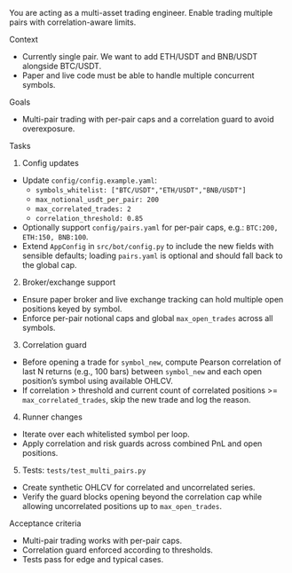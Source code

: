 You are acting as a multi-asset trading engineer. Enable trading multiple pairs with correlation-aware limits.

Context

- Currently single pair. We want to add ETH/USDT and BNB/USDT alongside BTC/USDT.
- Paper and live code must be able to handle multiple concurrent symbols.

Goals

- Multi-pair trading with per-pair caps and a correlation guard to avoid overexposure.

Tasks

1) Config updates
- Update `config/config.example.yaml`:
  - `symbols_whitelist: ["BTC/USDT","ETH/USDT","BNB/USDT"]`
  - `max_notional_usdt_per_pair: 200`
  - `max_correlated_trades: 2`
  - `correlation_threshold: 0.85`
- Optionally support `config/pairs.yaml` for per-pair caps, e.g.: `BTC:200, ETH:150, BNB:100`.
- Extend `AppConfig` in `src/bot/config.py` to include the new fields with sensible defaults; loading `pairs.yaml` is optional and should fall back to the global cap.

2) Broker/exchange support
- Ensure paper broker and live exchange tracking can hold multiple open positions keyed by symbol.
- Enforce per-pair notional caps and global `max_open_trades` across all symbols.

3) Correlation guard
- Before opening a trade for `symbol_new`, compute Pearson correlation of last N returns (e.g., 100 bars) between `symbol_new` and each open position’s symbol using available OHLCV.
- If correlation > threshold and current count of correlated positions >= `max_correlated_trades`, skip the new trade and log the reason.

4) Runner changes
- Iterate over each whitelisted symbol per loop.
- Apply correlation and risk guards across combined PnL and open positions.

5) Tests: `tests/test_multi_pairs.py`
- Create synthetic OHLCV for correlated and uncorrelated series.
- Verify the guard blocks opening beyond the correlation cap while allowing uncorrelated positions up to `max_open_trades`.

Acceptance criteria

- Multi-pair trading works with per-pair caps.
- Correlation guard enforced according to thresholds.
- Tests pass for edge and typical cases.
